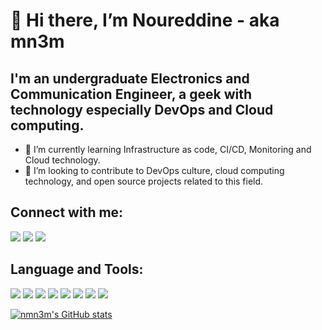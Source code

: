 # 👋 Hi there, I’m Noureddine - aka mn3m

## I'm an undergraduate Electronics and Communication Engineer, a geek with technology especially DevOps and Cloud computing.
- 🌱 I’m currently learning Infrastructure as code, CI/CD, Monitoring and Cloud technology.
- 💞️ I’m looking to contribute to DevOps culture, cloud computing technology, and open source projects related to this field.

## Connect with me:
[<img src="https://img.icons8.com/color/64/linkedin.png" >](https://www.linkedin.com/in/nmn3m/)
[<img src="https://img.icons8.com/doodle/64/reddit--v1.png" >](https://www.reddit.com/user/nmn3m)
[<img src="https://img.icons8.com/fluency/64/twitter.png" >](https://twitter.com/nrmn3m)

## Language and Tools:
[<img src="https://img.icons8.com/color/64/docker.png" >](https://www.docker.com/)
[<img src="https://img.icons8.com/color/64/kubernetes.png" >](https://kubernetes.io/)
[<img src="https://img.icons8.com/color/64/terraform.png" >](https://www.terraform.io/)
[<img src="https://img.icons8.com/color/64/ansible.png" >](https://www.ansible.com/)
[<img src="https://img.icons8.com/color/64/python--v1.png" >](https://www.python.org/)
[<img src="https://img.icons8.com/color/64/golang.png" >](https://go.dev/)
[<img src="https://img.icons8.com/plasticine/64/bash.png" >](https://www.gnu.org/software/bash/)
[<img src="https://img.icons8.com/color/64/linux--v1.png" >](https://www.tutorialspoint.com/linux_admin/index.htm)

[![nmn3m's GitHub stats](https://github-readme-stats.vercel.app/api?username=nmn3m&show_icons=true&theme=merko)](https://github.com/nmn3m/github-readme-stats)
